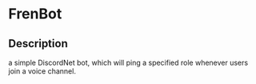 # FrenBot
## Description

a simple DiscordNet bot, which will ping a specified role whenever users join a voice channel.
